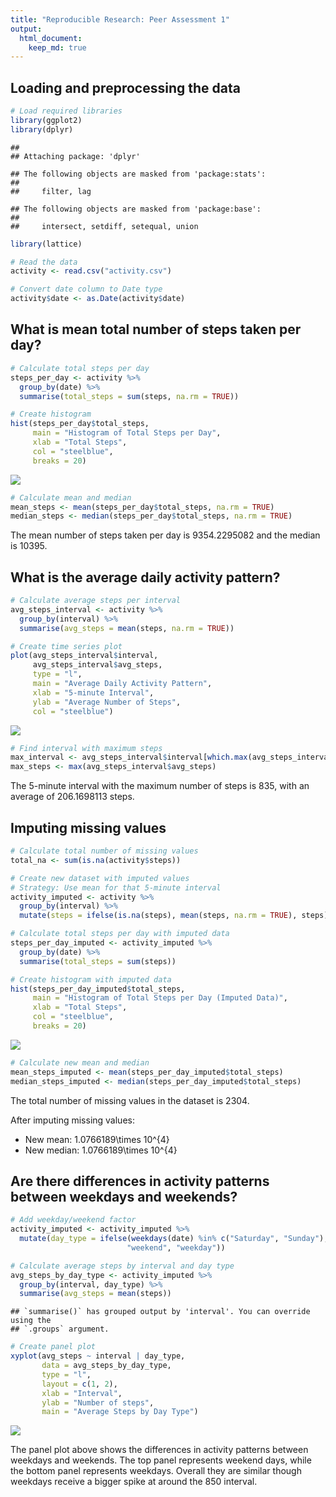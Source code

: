 ```yaml
---
title: "Reproducible Research: Peer Assessment 1"
output: 
  html_document:
    keep_md: true
---
```


## Loading and preprocessing the data


``` r
# Load required libraries
library(ggplot2)
library(dplyr)
```

```
## 
## Attaching package: 'dplyr'
```

```
## The following objects are masked from 'package:stats':
## 
##     filter, lag
```

```
## The following objects are masked from 'package:base':
## 
##     intersect, setdiff, setequal, union
```

``` r
library(lattice)

# Read the data
activity <- read.csv("activity.csv")

# Convert date column to Date type
activity$date <- as.Date(activity$date)
```

## What is mean total number of steps taken per day?


``` r
# Calculate total steps per day
steps_per_day <- activity %>%
  group_by(date) %>%
  summarise(total_steps = sum(steps, na.rm = TRUE))

# Create histogram
hist(steps_per_day$total_steps, 
     main = "Histogram of Total Steps per Day",
     xlab = "Total Steps",
     col = "steelblue",
     breaks = 20)
```

![](PA1_template_files/figure-html/steps_per_day-1.png)<!-- -->

``` r
# Calculate mean and median
mean_steps <- mean(steps_per_day$total_steps, na.rm = TRUE)
median_steps <- median(steps_per_day$total_steps, na.rm = TRUE)
```

The mean number of steps taken per day is 9354.2295082 and the median is 10395.

## What is the average daily activity pattern?


``` r
# Calculate average steps per interval
avg_steps_interval <- activity %>%
  group_by(interval) %>%
  summarise(avg_steps = mean(steps, na.rm = TRUE))

# Create time series plot
plot(avg_steps_interval$interval, 
     avg_steps_interval$avg_steps, 
     type = "l",
     main = "Average Daily Activity Pattern",
     xlab = "5-minute Interval",
     ylab = "Average Number of Steps",
     col = "steelblue")
```

![](PA1_template_files/figure-html/daily_pattern-1.png)<!-- -->

``` r
# Find interval with maximum steps
max_interval <- avg_steps_interval$interval[which.max(avg_steps_interval$avg_steps)]
max_steps <- max(avg_steps_interval$avg_steps)
```

The 5-minute interval with the maximum number of steps is 835, with an average of 206.1698113 steps.

## Imputing missing values


``` r
# Calculate total number of missing values
total_na <- sum(is.na(activity$steps))

# Create new dataset with imputed values
# Strategy: Use mean for that 5-minute interval
activity_imputed <- activity %>%
  group_by(interval) %>%
  mutate(steps = ifelse(is.na(steps), mean(steps, na.rm = TRUE), steps))

# Calculate total steps per day with imputed data
steps_per_day_imputed <- activity_imputed %>%
  group_by(date) %>%
  summarise(total_steps = sum(steps))

# Create histogram with imputed data
hist(steps_per_day_imputed$total_steps,
     main = "Histogram of Total Steps per Day (Imputed Data)",
     xlab = "Total Steps",
     col = "steelblue",
     breaks = 20)
```

![](PA1_template_files/figure-html/missing_values-1.png)<!-- -->

``` r
# Calculate new mean and median
mean_steps_imputed <- mean(steps_per_day_imputed$total_steps)
median_steps_imputed <- median(steps_per_day_imputed$total_steps)
```

The total number of missing values in the dataset is 2304.

After imputing missing values:
- New mean: 1.0766189\times 10^{4}
- New median: 1.0766189\times 10^{4}

## Are there differences in activity patterns between weekdays and weekends?


``` r
# Add weekday/weekend factor
activity_imputed <- activity_imputed %>%
  mutate(day_type = ifelse(weekdays(date) %in% c("Saturday", "Sunday"), 
                          "weekend", "weekday"))

# Calculate average steps by interval and day type
avg_steps_by_day_type <- activity_imputed %>%
  group_by(interval, day_type) %>%
  summarise(avg_steps = mean(steps))
```

```
## `summarise()` has grouped output by 'interval'. You can override using the
## `.groups` argument.
```

``` r
# Create panel plot
xyplot(avg_steps ~ interval | day_type, 
       data = avg_steps_by_day_type,
       type = "l",
       layout = c(1, 2),
       xlab = "Interval",
       ylab = "Number of steps",
       main = "Average Steps by Day Type")
```

![](PA1_template_files/figure-html/weekday_weekend-1.png)<!-- -->

The panel plot above shows the differences in activity patterns between weekdays and weekends. The top panel represents weekend days, while the bottom panel represents weekdays. Overall they are similar though weekdays receive a bigger spike at around the 850 interval.
